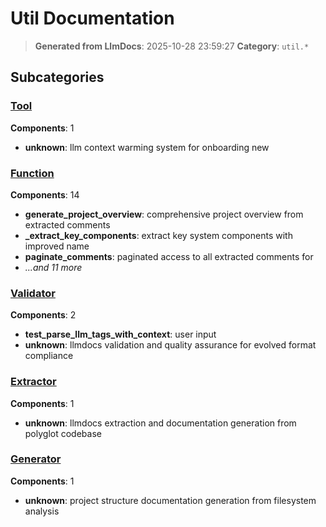 # Util Documentation

> **Generated from LlmDocs**: 2025-10-28 23:59:27
> **Category**: `util.*`

## Subcategories

### [Tool](tool.md)

**Components**: 1

- **unknown**: llm context warming system for onboarding new

### [Function](function.md)

**Components**: 14

- **generate_project_overview**: comprehensive project overview from extracted comments
- **_extract_key_components**: extract key system components with improved name
- **paginate_comments**: paginated access to all extracted comments for
- *...and 11 more*

### [Validator](validator.md)

**Components**: 2

- **test_parse_llm_tags_with_context**: user input
- **unknown**: llmdocs validation and quality assurance for evolved format compliance

### [Extractor](extractor.md)

**Components**: 1

- **unknown**: llmdocs extraction and documentation generation from polyglot codebase

### [Generator](generator.md)

**Components**: 1

- **unknown**: project structure documentation generation from filesystem analysis

